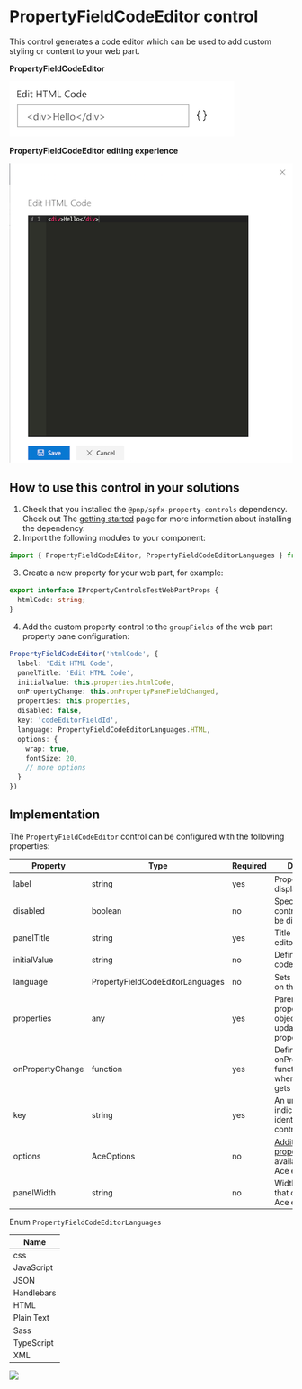 # PropertyFieldCodeEditor control

This control generates a code editor which can be used to add custom styling or content to your web part.

**PropertyFieldCodeEditor**

![Code editor initial](../assets/codeeditor-initial.png)

**PropertyFieldCodeEditor editing experience**

![Code editor editing experience](../assets/codeeditor-editing.png)

## How to use this control in your solutions

1. Check that you installed the `@pnp/spfx-property-controls` dependency. Check out The [getting started](../../#getting-started) page for more information about installing the dependency.
2. Import the following modules to your component:

```TypeScript
import { PropertyFieldCodeEditor, PropertyFieldCodeEditorLanguages } from '@pnp/spfx-property-controls/lib/PropertyFieldCodeEditor';
```

3. Create a new property for your web part, for example:

```TypeScript
export interface IPropertyControlsTestWebPartProps {
  htmlCode: string;
}
```

4. Add the custom property control to the `groupFields` of the web part property pane configuration:

```TypeScript
PropertyFieldCodeEditor('htmlCode', {
  label: 'Edit HTML Code',
  panelTitle: 'Edit HTML Code',
  initialValue: this.properties.htmlCode,
  onPropertyChange: this.onPropertyPaneFieldChanged,
  properties: this.properties,
  disabled: false,
  key: 'codeEditorFieldId',
  language: PropertyFieldCodeEditorLanguages.HTML,
  options: {
    wrap: true,
    fontSize: 20,
    // more options
  }
})
```

## Implementation

The `PropertyFieldCodeEditor` control can be configured with the following properties:

| Property | Type | Required | Description |
| ---- | ---- | ---- | ---- |
| label | string | yes | Property field label displayed on top. |
| disabled | boolean | no | Specify if the control needs to be disabled. |
| panelTitle | string | yes | Title of the code editor panel. |
| initialValue | string | no | Defines the initial code. |
| language | PropertyFieldCodeEditorLanguages | no | Sets the language on the code editor. |
| properties | any | yes | Parent web part properties, this object is use to update the property value.  |
| onPropertyChange | function | yes | Defines a onPropertyChange function to raise when the date gets changed. |
| key | string | yes | An unique key that indicates the identity of this control. |
| options | AceOptions | no | [Additional properties](https://github.com/ajaxorg/ace/wiki/Configuring-Ace) available to the Ace editor. |
| panelWidth | string | no | Width of the panel that contains the Ace editor |

Enum `PropertyFieldCodeEditorLanguages`

| Name |
| ---- |
| css |
| JavaScript |
| JSON |
| Handlebars |
| HTML |
| Plain Text |
| Sass |
| TypeScript |
| XML |

![](https://telemetry.sharepointpnp.com/sp-dev-fx-property-controls/wiki/PropertyFieldCodeEditor)
